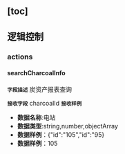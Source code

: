 [toc]
---
## 逻辑控制
### actions
#### searchCharcoalInfo
**`字段描述`**
炭资产报表查询

**`接收字段`**
charcoalId
**`接收样例`**

+ **数据名称**:电站
+ **数据类型**:string,number,objectArray
+ **数据样例**：{"id":"105","id":"95}
+ **数据样例**：105

